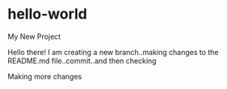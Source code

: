 # hello-world
My New Project

Hello there! I am creating a new branch..making changes to the README.md file..commit..and then checking

Making more changes

